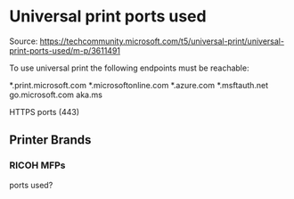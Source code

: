 # Universal print ports used
Source: https://techcommunity.microsoft.com/t5/universal-print/universal-print-ports-used/m-p/3611491

To use universal print the following endpoints must be reachable:

*.print.microsoft.com
*.microsoftonline.com
*.azure.com
*.msftauth.net
go.microsoft.com
aka.ms

HTTPS ports (443)

## Printer Brands
### RICOH MFPs
ports used?
